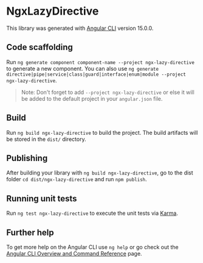 # NgxLazyDirective

This library was generated with [Angular CLI](https://github.com/angular/angular-cli) version 15.0.0.

## Code scaffolding

Run `ng generate component component-name --project ngx-lazy-directive` to generate a new component. You can also use `ng generate directive|pipe|service|class|guard|interface|enum|module --project ngx-lazy-directive`.
> Note: Don't forget to add `--project ngx-lazy-directive` or else it will be added to the default project in your `angular.json` file. 

## Build

Run `ng build ngx-lazy-directive` to build the project. The build artifacts will be stored in the `dist/` directory.

## Publishing

After building your library with `ng build ngx-lazy-directive`, go to the dist folder `cd dist/ngx-lazy-directive` and run `npm publish`.

## Running unit tests

Run `ng test ngx-lazy-directive` to execute the unit tests via [Karma](https://karma-runner.github.io).

## Further help

To get more help on the Angular CLI use `ng help` or go check out the [Angular CLI Overview and Command Reference](https://angular.io/cli) page.
